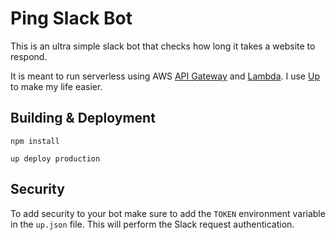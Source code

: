 # Ping Slack Bot

This is an ultra simple slack bot that checks how long it takes a website to respond.

It is meant to run serverless using AWS [API Gateway](https://aws.amazon.com/api-gateway/) and [Lambda](https://aws.amazon.com/lambda/). I use [Up](https://github.com/apex/up) to make my life easier.

## Building & Deployment

`npm install`

`up deploy production`

## Security

To add security to your bot make sure to add the `TOKEN` environment variable in the `up.json` file. This will perform the Slack request authentication.
